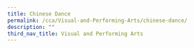 ```yaml
---
title: Chinese Dance
permalink: /cca/Visual-and-Performing-Arts/chinese-dance/
description: ""
third_nav_title: Visual and Performing Arts
---
```

